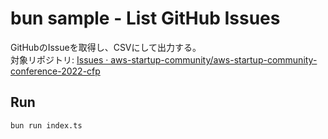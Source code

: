 # bun sample - List GitHub Issues

GitHubのIssueを取得し、CSVにして出力する。  
対象リポジトリ: [Issues · aws\-startup\-community/aws\-startup\-community\-conference\-2022\-cfp](https://github.com/aws-startup-community/aws-startup-community-conference-2022-cfp/issues)

## Run

```shell
bun run index.ts
```
